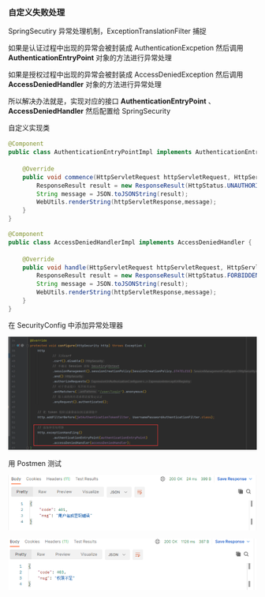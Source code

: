 ### 自定义失败处理

SpringSecutiry 异常处理机制，ExceptionTranslationFilter 捕捉

如果是认证过程中出现的异常会被封装成 AuthenticationExcpetion 然后调用 **AuthenticationEntryPoint** 对象的方法进行异常处理

如果是授权过程中出现的异常会被封装成 AccessDeniedException 然后调用 **AccessDeniedHandler** 对象的方法进行异常处理



所以解决办法就是，实现对应的接口 **AuthenticationEntryPoint** 、**AccessDeniedHandler**  然后配置给 SpringSecurity

 自定义实现类

```java
@Component
public class AuthenticationEntryPointImpl implements AuthenticationEntryPoint {

    @Override
    public void commence(HttpServletRequest httpServletRequest, HttpServletResponse httpServletResponse, AuthenticationException e) throws IOException, ServletException {
        ResponseResult result = new ResponseResult(HttpStatus.UNAUTHORIZED.value(),"用户名或密码错误");
        String message = JSON.toJSONString(result);
        WebUtils.renderString(httpServletResponse,message);
    }
}
```

```java
@Component
public class AccessDeniedHandlerImpl implements AccessDeniedHandler {
    
    @Override
    public void handle(HttpServletRequest httpServletRequest, HttpServletResponse httpServletResponse, AccessDeniedException e) throws IOException, ServletException {
        ResponseResult result = new ResponseResult(HttpStatus.FORBIDDEN.value(),"权限不足");
        String message = JSON.toJSONString(result);
        WebUtils.renderString(httpServletResponse,message);
    }
}
```

在 SecurityConfig 中添加异常处理器

![image-20221129234324428](images/7、SpringSecutiry自定义失败处理/image-20221129234324428.png)

用 Postmen 测试

![image-20221129234206748](images/7、SpringSecutiry自定义失败处理/image-20221129234206748.png)

![image-20221129234240944](images/7、SpringSecutiry自定义失败处理/image-20221129234240944.png)